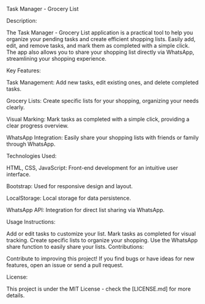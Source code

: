 Task Manager - Grocery List

Description:

The Task Manager - Grocery List application is a practical tool to help you organize your pending tasks and create efficient shopping lists. Easily add, edit, and remove tasks, and mark them as completed with a simple click. The app also allows you to share your shopping list directly via WhatsApp, streamlining your shopping experience.

Key Features:

Task Management: Add new tasks, edit existing ones, and delete completed tasks.

Grocery Lists: Create specific lists for your shopping, organizing your needs clearly.

Visual Marking: Mark tasks as completed with a simple click, providing a clear progress overview.

WhatsApp Integration: Easily share your shopping lists with friends or family through WhatsApp.

Technologies Used:

HTML, CSS, JavaScript: Front-end development for an intuitive user interface.

Bootstrap: Used for responsive design and layout.

LocalStorage: Local storage for data persistence.

WhatsApp API: Integration for direct list sharing via WhatsApp.

Usage Instructions:

Add or edit tasks to customize your list.
Mark tasks as completed for visual tracking.
Create specific lists to organize your shopping.
Use the WhatsApp share function to easily share your lists.
Contributions:

Contribute to improving this project! If you find bugs or have ideas for new features, open an issue or send a pull request.

License:

This project is under the MIT License - check the [LICENSE.md] for more details.
